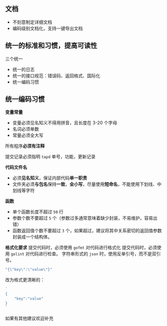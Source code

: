 ## 文档

- 不刻意制定详细文档
- 编码级别文档化，支持一键导出文档

## 统一的标准和习惯，提高可读性

三个统一

- 统一的日志
- 统一的接口规范：错误码、返回格式、国际化
- 统一编码习惯

## 统一编码习惯

**变量常量**

- 变量必须见名知义不得用拼音，且长度在 3-20 个字母
- 名词必须单数
- 常量必须全大写

所有程序**必须有注释**

提交记录必须指明 `tapd` 单号，功能，更新记录

**代码文件名**

- 必须**见名知义**，保证内部代码**单一职责**
- 文件夹必须**与包名**保持**一致**，**全小写**，尽量使用**短命名**，不能使用下划线、中划线等字符

**函数**

- 单个函数长度不超过 `50` 行
- 参数个数不要超过 `5` 个（参数过多通常意味着缺少封装，不易维护，容易出错）
- 函数返回值个数不要超过 `3` 个，如果超过，建议将其中关系密切的返回值参数封装成一个结构体。

**格式化要求**
提交代码时，必须使用 `gofmt` 对代码进行格式化
提交代码时，必须使用 `golint` 对代码进行检查。
字符串形式的 `json` 时，使用反单引号，而不是双引号。

```go
"{\"key\":\"value\"}"
```

改为格式更清晰的：

```go
`
{
    "key":"value"
}
`
```

如果有其他建议欢迎补充
